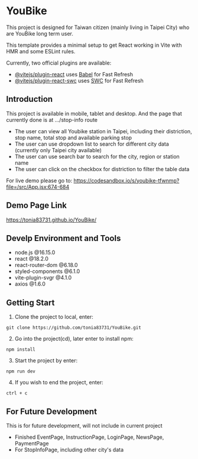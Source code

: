 # YouBike

This project is designed for Taiwan citizen (mainly living in Taipei City) who are YouBike long term user.

This template provides a minimal setup to get React working in Vite with HMR and some ESLint rules.

Currently, two official plugins are available:

- [@vitejs/plugin-react](https://github.com/vitejs/vite-plugin-react/blob/main/packages/plugin-react/README.md) uses [Babel](https://babeljs.io/) for Fast Refresh
- [@vitejs/plugin-react-swc](https://github.com/vitejs/vite-plugin-react-swc) uses [SWC](https://swc.rs/) for Fast Refresh

## Introduction

This project is available in mobile, tablet and desktop. And the page that currently done is at .../stop-info route

* The user can view all Youbike station in Taipei, including their distriction, stop name, total stop and available parking stop
* The user can use dropdown list to search for different city data (currently only Taipei city available)
* The user can use search bar to search for the city, region or station name
* The user can click on the checkbox for distriction to filter the table data

For live demo please go to: https://codesandbox.io/s/youbike-tfwnmp?file=/src/App.jsx:674-684

## Demo Page Link
https://tonia83731.github.io/YouBike/

## Develp Environment and Tools

* node.js @16.15.0
* react @18.2.0
* react-router-dom @6.18.0
* styled-components @6.1.0
* vite-plugin-svgr @4.1.0
* axios @1.6.0

## Getting Start

1. Clone the project to local, enter:

```
git clone https://github.com/tonia83731/YouBike.git
```

2. Go into the project(cd), later enter to install npm:

```
npm install
```

3. Start the project by enter:

```
npm run dev
```

4. If you wish to end the project, enter:

```
ctrl + c
```

## For Future Development

This is for future development, will not include in current project

* Finished EventPage, InstructionPage, LoginPage, NewsPage, PaymentPage
* For StopInfoPage, including other city's data
